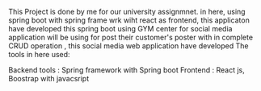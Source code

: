 This Project is done by me for our university assignmnet. in here, using spring boot with spring frame wrk wiht react as frontend, this applicaton have developed
this spring boot using GYM center for social media application will be using for post their customer's poster
with in complete CRUD operation , this social media web application have developed 
The tools in here used: 

Backend tools :  Spring framework with Spring boot 
Frontend : React js, Boostrap with javacsript  
